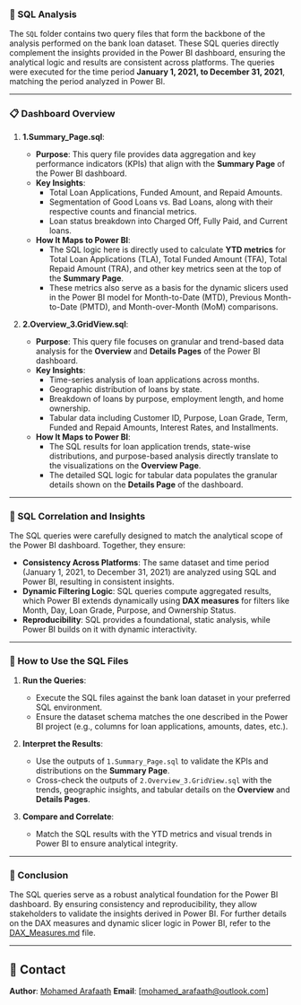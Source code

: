 ### 📂 SQL Analysis

The `SQL` folder contains two query files that form the backbone of the analysis performed on the bank loan dataset. These SQL queries directly complement the insights provided in the Power BI dashboard, ensuring the analytical logic and results are consistent across platforms. The queries were executed for the time period **January 1, 2021, to December 31, 2021**, matching the period analyzed in Power BI.

---

### 📋 Dashboard Overview

1. **1.Summary_Page.sql**:
   - **Purpose**: This query file provides data aggregation and key performance indicators (KPIs) that align with the **Summary Page** of the Power BI dashboard.
   - **Key Insights**:
     - Total Loan Applications, Funded Amount, and Repaid Amounts.
     - Segmentation of Good Loans vs. Bad Loans, along with their respective counts and financial metrics.
     - Loan status breakdown into Charged Off, Fully Paid, and Current loans.
   - **How It Maps to Power BI**:
     - The SQL logic here is directly used to calculate **YTD metrics** for Total Loan Applications (TLA), Total Funded Amount (TFA), Total Repaid Amount (TRA), and other key metrics seen at the top of the **Summary Page**.
     - These metrics also serve as a basis for the dynamic slicers used in the Power BI model for Month-to-Date (MTD), Previous Month-to-Date (PMTD), and Month-over-Month (MoM) comparisons.

2. **2.Overview_3.GridView.sql**:
   - **Purpose**: This query file focuses on granular and trend-based data analysis for the **Overview** and **Details Pages** of the Power BI dashboard.
   - **Key Insights**:
     - Time-series analysis of loan applications across months.
     - Geographic distribution of loans by state.
     - Breakdown of loans by purpose, employment length, and home ownership.
     - Tabular data including Customer ID, Purpose, Loan Grade, Term, Funded and Repaid Amounts, Interest Rates, and Installments.
   - **How It Maps to Power BI**:
     - The SQL results for loan application trends, state-wise distributions, and purpose-based analysis directly translate to the visualizations on the **Overview Page**.
     - The detailed SQL logic for tabular data populates the granular details shown on the **Details Page** of the dashboard.

---

### 📌 SQL Correlation and Insights

The SQL queries were carefully designed to match the analytical scope of the Power BI dashboard. Together, they ensure:
- **Consistency Across Platforms**: The same dataset and time period (January 1, 2021, to December 31, 2021) are analyzed using SQL and Power BI, resulting in consistent insights.
- **Dynamic Filtering Logic**: SQL queries compute aggregated results, which Power BI extends dynamically using **DAX measures** for filters like Month, Day, Loan Grade, Purpose, and Ownership Status.
- **Reproducibility**: SQL provides a foundational, static analysis, while Power BI builds on it with dynamic interactivity.

---

### 📖 How to Use the SQL Files

1. **Run the Queries**:
   - Execute the SQL files against the bank loan dataset in your preferred SQL environment.
   - Ensure the dataset schema matches the one described in the Power BI project (e.g., columns for loan applications, amounts, dates, etc.).

2. **Interpret the Results**:
   - Use the outputs of `1.Summary_Page.sql` to validate the KPIs and distributions on the **Summary Page**.
   - Cross-check the outputs of `2.Overview_3.GridView.sql` with the trends, geographic insights, and tabular details on the **Overview** and **Details Pages**.

3. **Compare and Correlate**:
   - Match the SQL results with the YTD metrics and visual trends in Power BI to ensure analytical integrity.

---

### 🌟 Conclusion

The SQL queries serve as a robust analytical foundation for the Power BI dashboard. By ensuring consistency and reproducibility, they allow stakeholders to validate the insights derived in Power BI. For further details on the DAX measures and dynamic slicer logic in Power BI, refer to the [DAX_Measures.md](../BI/DAX_Measures.md) file.


---

## 📧 Contact

**Author**: [Mohamed Arafaath](https://www.linkedin.com/in/mohamed-arafaath/)
**Email**: [mohamed_arafaath@outlook.com]
